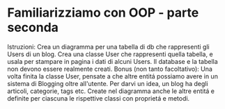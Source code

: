 # Familiarizziamo con OOP - parte seconda

Istruzioni:
Crea un diagramma per una tabella di db che rappresenti gli Users di un blog.
Crea una classe User che rappresenti quella tabella, e usala per stampare in pagina i dati di alcuni Users.
Il database e la tabella non devono essere realmente creati.
Bonus (non tanto facoltativo):
Una volta finita la classe User, pensate a che altre entitá possiamo avere in un sistema di Blogging oltre all'utente.
Per darvi un idea, un blog ha degli articoli, categorie, tags etc.
Create nel diagramma anche le altre entitá e definite per ciascuna le rispettive classi con proprietá e metodi.
